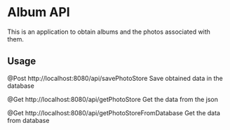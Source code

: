 # Album API

This is an application to obtain albums and the photos associated with them.



## Usage

@Post http://localhost:8080/api/savePhotoStore
Save obtained data in the database

@Get http://localhost:8080/api/getPhotoStore
Get the data from the json

@Get http://localhost:8080/api/getPhotoStoreFromDatabase
Get the data from database

